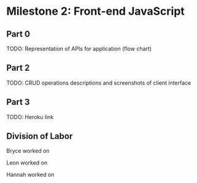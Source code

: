 # Milestone 2: Front-end JavaScript

## Part 0

TODO: Representation of APIs for application (flow chart)

## Part 2

TODO: CRUD operations descriptions and screenshots of client interface

## Part 3

TODO: Heroku link

## Division of Labor

Bryce worked on 

Leon worked on

Hannah worked on 